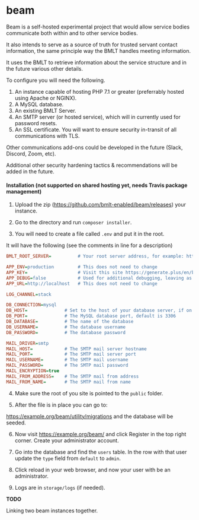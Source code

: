beam
===

Beam is a self-hosted experimental project that would allow service bodies communicate both within and to other service bodies.  

It also intends to serve as a source of truth for trusted servant contact information, the same principle way the BMLT handles meeting information.

It uses the BMLT to retrieve information about the service structure and in the future various other details.

To configure you will need the following.

1) An instance capable of hosting PHP 7.1 or greater (preferrably hosted using Apache or NGINX).
2) A MySQL database.
3) An existing BMLT Server.
4) An SMTP server (or hosted service), which will in currently used for password resets.
5) An SSL certificate.  You will want to ensure security in-transit of all communications with TLS.

Other communications add-ons could be developed in the future (Slack, Discord, Zoom, etc).

Additional other security hardening tactics & recommendations will be added in the future.

#### Installation (not supported on shared hosting yet, needs Travis package management)

1. Upload the zip (https://github.com/bmlt-enabled/beam/releases) your instance.

2. Go to the directory and run `composer installer`.

3. You will need to create a file called `.env` and put it in the root.

It will have the following (see the comments in line for a description)

```ini
BMLT_ROOT_SERVER=          # Your root server address, for example: https://example.org/main_server

APP_ENV=production         # This does not need to change
APP_KEY=                   # Visit this site https://generate.plus/en/base64 (ensure the bit length is set to 32) and generate a random base64 value and populate as "base64:value"
APP_DEBUG=false            # Used for additional debugging, leaving as false for production
APP_URL=http://localhost   # This does not need to change

LOG_CHANNEL=stack

DB_CONNECTION=mysql
DB_HOST=              # Set to the host of your database server, if on the same instance put as localhost
DB_PORT=              # The MySQL database port, default is 3306
DB_DATABASE=          # The name of the database
DB_USERNAME=          # The database username
DB_PASSWORD=          # The database password

MAIL_DRIVER=smtp
MAIL_HOST=            # The SMTP mail server hostname
MAIL_PORT=            # The SMTP mail server port
MAIL_USERNAME=        # The SMTP mail username
MAIL_PASSWORD=        # The SMTP mail password
MAIL_ENCRYPTION=true
MAIL_FROM_ADDRESS=    # The SMTP mail from address
MAIL_FROM_NAME=       # The SMTP mail from name
```

4. Make sure the root of you site is pointed to the `public` folder.

5. After the file is in place you can go to:

https://example.org/beam/utility/migrations and the database will be seeded.

6. Now visit https://example.org/beam/ and click Register in the top right corner.  Create your administrator account.

7. Go into the database and find the `users` table.  In the row with that user update the `type` field from `default` to `admin`.

8. Click reload in your web browser, and now your user with be an administrator.

9. Logs are in `storage/logs` (if needed).

**TODO**

Linking two beam instances together.
